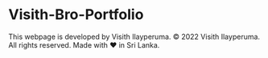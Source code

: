 # Visith-Bro-Portfolio

This webpage is developed by Visith Ilayperuma. 
© 2022 Visith Ilayperuma. All rights reserved. Made with ❤️ in Sri Lanka.
